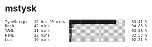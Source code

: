# mstysk

<!--START_SECTION:waka-->

```txt
TypeScript   12 hrs 10 mins  █████████████████████░░░░   83.41 %
Bash         42 mins         █▒░░░░░░░░░░░░░░░░░░░░░░░   04.85 %
YAML         31 mins         █░░░░░░░░░░░░░░░░░░░░░░░░   03.58 %
HTML         22 mins         ▓░░░░░░░░░░░░░░░░░░░░░░░░   02.53 %
Lua          19 mins         ▓░░░░░░░░░░░░░░░░░░░░░░░░   02.21 %
```

<!--END_SECTION:waka-->
